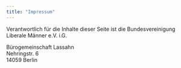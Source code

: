 ```yaml
---
title: "Impressum"
---
```


Verantwortlich für die Inhalte dieser Seite ist die Bundesvereinigung Liberale Männer e.V. i.G.

Bürogemeinschaft Lassahn <br/>
Nehringstr. 6<br/>
14059 Berlin
